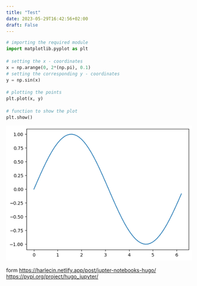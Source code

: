 ```yaml
---
title: "Test"
date: 2023-05-29T16:42:56+02:00
draft: False
---
```


<style>
code {
  white-space: pre-wrap;
  overflow: hidden;
  scrollbar-width: thin;
  scrollbar-color: transparent transparent;
}
</style>



```python
# importing the required module
import matplotlib.pyplot as plt

# setting the x - coordinates
x = np.arange(0, 2*(np.pi), 0.1)
# setting the corresponding y - coordinates
y = np.sin(x)
  
# plotting the points
plt.plot(x, y)
  
# function to show the plot
plt.show()
```


    
![png](images/test_0_0.png)
    


form https://harlecin.netlify.app/post/jupter-notebooks-hugo/
https://pypi.org/project/hugo_jupyter/
